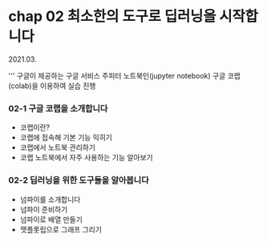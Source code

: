 # chap 02 최소한의 도구로 딥러닝을 시작합니다

2021.03.

'''
구글이 제공하는 구글 서비스 주피터 노트북인(jupyter notebook) 구글 코랩(colab)을 이용하여 실습 진행

### 02-1 구글 코랩을 소개합니다

* 코랩이란? 
* 코랩에 접속해 기본 기능 익히기
* 코랩에서 노트북 관리하기
* 코랩 노트북에서 자주 사용하는 기능 알아보기

### 02-2 딥러닝을 위한 도구들을 알아봅니다

* 넘파이를 소개합니다
* 넘파이 준비하기
* 넘파이로 배열 만들기
* 맷플롯립으로 그래프 그리기

